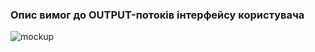 ### Опис вимог до OUTPUT-потоків інтерфейсу користувача

![mockup](https://github.com/user-attachments/assets/acc5e568-8972-4d29-9271-fecb91f7044f)
